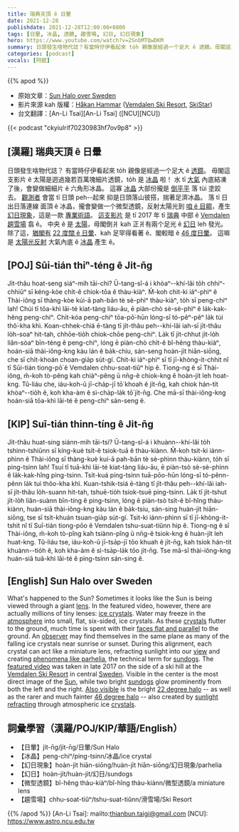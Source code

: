 ```yaml
---
title: 瑞典天頂 ê 日暈
date: 2021-12-28
publishdate: 2021-12-28T12:00:00+0800
tags: [日暈, 冰晶, 透鏡, 趨雪場, 幻日, 幻日現象]
hero: https://www.youtube.com/watch?v=2SnbMTQwDKM
summary: 日頭發生啥物代誌？有當時仔伊看起來 to̍h 親像是經過一个足大 ê 透鏡。毋閣這支影片 ê 太陽是迵過幾若百萬 ê 細片透鏡，to̍h 是 冰晶啦！
categories: [podcast]
vocals: [阿錕]
---
```


{{% apod %}}

- 原始文章：[Sun Halo over Sweden](https://apod.nasa.gov/apod/ap211228.html)
- 影片來源 kah 版權：[Håkan Hammar](https://www.facebook.com/hakanhf) ([Vemdalen Ski Resort](https://www.skistar.com/sv/vara-skidorter/vemdalen/vinter-i-vemdalen/), [SkiStar](https://www.skistar.com/en/corporate/))
- 台文翻譯：[An-Li Tsai][An-Li Tsai] ([NCU][NCU])

{{< podcast "ckyiulrif70230983hf7ov9p8" >}}

## [漢羅] 瑞典天頂 ê 日暈
日頭發生啥物代誌？
有當時仔伊看起來 to̍h 親像是經過一个足大 ê [透鏡][lens]。
毋閣這支影片 ê 太陽是迵過幾若百萬塊細片透鏡，to̍h 是 [冰晶][ice crystals] 啦！
水 tī [大氣][atmosphere] 內底結凍了後，會變做細細片 ê 六角形冰晶。
這寡 [冰晶][crystals] 大部份攏是 [倒平平][faces flat and parallel] 落 tùi 塗跤去。
[觀測者][observer] 會當 tī 日頭 peh--起來 抑是日頭落山彼搭，揣著足濟冰晶。
落 tī 日出日落連線 面頂 ê 冰晶，攏會變做一个微型透鏡，反射太陽光到 [咱 ê 目睭][view]，產生 [幻日現象][sundogs]，這是一款 [專業術語][phenomena like parhelia]。
[這支影片][featured video] 是 tī 2017 年 tī [瑞典][Sweden] 中部 ê [Vemdalen 趨雪場][Vemdalen Ski Resort] 翕 ê。
中央 ê 是 [太陽][Sun]，毋閣倒爿 kah 正爿有兩个足光 ê [幻日][sundogs] leh 發光。
除了這，[猶閣有][Also visible] [22 度闊 ê 日暈][22 degree halo]、kah 足罕得看著 ê、閣較暗 ê [46 度日暈][46 degree halo]。
這嘛是 [太陽光反射][sunlight refracting] 大氣內底 ê [冰晶][crystals] 產生 ê。

## [POJ] Sūi-tián thiⁿ-téng ê Ji̍t-n̄g
Ji̍t-thâu hoat-seng siáⁿ-mih tāi-chì?
Ū-tang-sî-á i khòaⁿ--khí-lâi to̍h chhiⁿ-chhiūⁿ sī kéng-kòe chi̍t-ê chiok-tōa ê thàu-kiàⁿ.
M̄-koh chit-ki iáⁿ-phìⁿ ê Thài-iông sī thàng-kòe kúi-ā pah-bān tè sè-phìⁿ thàu-kiàⁿ, to̍h sī peng-chiⁿ lah!
Chúi tī tōa-khì lāi-té kiat-tàng liáu-āu, ē piàn-chò sè-sè-phìⁿ ê la̍k-kak-hêng peng-chiⁿ.
Chi̍t-kóa peng-chiⁿ tōa-pō͘-hūn lóng-sī tó-pêⁿ-pêⁿ la̍k tùi thô͘-kha khì.
Koan-chhek-chiá ē-tàng tī ji̍t-thâu peh--khí-lâi iah-sī ji̍t-thâu lo̍h-soaⁿ hit-tah, chhōe-tio̍h chiok-chōe peng-chiⁿ.
La̍k tī ji̍t-chhut ji̍t-lo̍h liân-sòaⁿ bīn-téng ê peng-chiⁿ, lóng ē piàn-chò chi̍t-ê bî-hêng thàu-kiàⁿ, hoán-siā thài-iông-kng kàu lán ê ba̍k-chiu, sán-seng hoàn-ji̍t hiān-siōng, che sī chi̍t-khoán choan-gia̍p su̍t-gí.
Chit-ki iáⁿ-phìⁿ sī tī jī-khòng-it-chhit nî tī Sūi-tián tiong-pō͘ ê Vemdalen chhu-soat-tiûⁿ hip ê.
Tiong-ng ê sī Thài-iông, m̄-koh tò-pêng kah chiàⁿ-pêng ū nn̄g-ê chiok-kng ê hoàn-ji̍t leh hoat-kng.
Tû-liáu che, iáu-koh-ū jī-cha̍p-jī tō͘ khoah ê ji̍t-n̄g, kah chiok hán-tit khòaⁿ--tio̍h ê, koh kha-àm ê sì-cha̍p-la̍k tō͘ ji̍t-n̄g.
Che mā-sī thài-iông-kng hoán-siā tōa-khì lāi-té ê peng-chiⁿ sán-seng ê.

## [KIP] Suī-tián thinn-tíng ê Ji̍t-n̄g
Ji̍t-thâu huat-sing siánn-mih tāi-tsì?
Ū-tang-sî-á i khuànn--khí-lâi to̍h tshinn-tshiūnn sī kíng-kuè tsi̍t-ê tsiok-tuā ê thàu-kiànn.
M̄-koh tsit-ki iánn-phìnn ê Thài-iông sī thàng-kuè kuí-ā pah-bān tè sè-phìnn thàu-kiànn, to̍h sī ping-tsinn lah!
Tsuí tī tuā-khì lāi-té kiat-tàng liáu-āu, ē piàn-tsò sè-sè-phìnn ê la̍k-kak-hîng ping-tsinn.
Tsi̍t-kuá ping-tsinn tuā-pōo-hūn lóng-sī tó-pênn-pênn la̍k tuì thôo-kha khì.
Kuan-tshik-tsiá ē-tàng tī ji̍t-thâu peh--khí-lâi iah-sī ji̍t-thâu lo̍h-suann hit-tah, tshuē-tio̍h tsiok-tsuē ping-tsinn.
La̍k tī ji̍t-tshut ji̍t-lo̍h liân-suànn bīn-tíng ê ping-tsinn, lóng ē piàn-tsò tsi̍t-ê bî-hîng thàu-kiànn, huán-siā thài-iông-kng kàu lán ê ba̍k-tsiu, sán-sing huàn-ji̍t hiān-siōng, tse sī tsi̍t-khuán tsuan-gia̍p su̍t-gí.
Tsit-ki iánn-phìnn sī tī jī-khòng-it-tshit nî tī Suī-tián tiong-pōo ê Vemdalen tshu-suat-tiûnn hip ê.
Tiong-ng ê sī Thài-iông, m̄-koh tò-pîng kah tsiànn-pîng ū nn̄g-ê tsiok-kng ê huàn-ji̍t leh huat-kng.
Tû-liáu tse, iáu-koh-ū jī-tsa̍p-jī tōo khuah ê ji̍t-n̄g, kah tsiok hán-tit khuànn--tio̍h ê, koh kha-àm ê sì-tsa̍p-la̍k tōo ji̍t-n̄g.
Tse mā-sī thài-iông-kng huán-siā tuā-khì lāi-té ê ping-tsinn sán-sing ê.

## [English] Sun Halo over Sweden
What's happened to the Sun?
Sometimes it looks like the Sun is being viewed through a giant [lens][lens].
In the featured video, however, there are actually millions of tiny lenses: [ice crystals][ice crystals].
Water may freeze in the [atmosphere][atmosphere] into small, flat, six-sided, ice crystals.
As these [crystals][crystals] flutter to the ground, much time is spent with their [faces flat and parallel][faces flat and parallel] to the ground.
An [observer][observer] may find themselves in the same plane as many of the falling ice crystals near sunrise or sunset.
During this alignment, each crystal can act like a miniature lens, refracting sunlight into our [view][view] and creating [phenomena like parhelia][phenomena like parhelia], the technical term for [sundogs][sundogs].
The [featured video][featured video] was taken in late 2017 on the side of a ski hill at the [Vemdalen Ski Resort][Vemdalen Ski Resort] in central [Sweden][Sweden].
Visible in the center is the most direct image of the [Sun][Sun], while two bright [sundogs][sundogs] glow prominently from both the left and the right.
[Also visible][Also visible] is the bright [22 degree halo][22 degree halo] -- as well as the rarer and much fainter [46 degree halo][46 degree halo] -- also created by [sunlight refracting][sunlight refracting] through atmospheric ice [crystals][crystals].

## 詞彙學習（漢羅/POJ/KIP/華語/English）
- 【日暈】ji̍t-n̄g/ji̍t-n̄g/日暈/Sun Halo
- 【冰晶】peng-chiⁿ/ping-tsinn/冰晶/ice crystal
- 【幻日現象】hoàn-ji̍t hiān-siōng/huàn-ji̍t hiān-siōng/幻日現象/parhelia
- 【幻日】hoàn-ji̍t/huàn-ji̍t/幻日/sundogs
- 【微型透鏡】bî-hêng thàu-kiàⁿ/bî-hîng thàu-kiànn/微型透鏡/a miniature lens
- 【趨雪場】chhu-soat-tiûⁿ/tshu-suat-tiûnn/滑雪場/Ski Resort


{{% /apod %}}
[An-Li Tsai]: mailto:thianbun.taigi@gmail.com
[NCU]: https://www.astro.ncu.edu.tw

[lens]:https://en.wikipedia.org/wiki/Lens_(optics)
[ice crystals]:http://www.its.caltech.edu/~atomic/snowcrystals/halos/halos.htm
[atmosphere]:https://www.nasa.gov/sites/default/files/images/463940main_atmosphere-layers2_full.jpg
[crystals]:https://en.wikipedia.org/wiki/Ice_crystal
[faces flat and parallel]:https://www.atoptics.co.uk/halo/orplate.htm
[observer]:http://littlefun.org/uploads/52410bb8e691b267f97d9278_736.jpg
[view]:https://apod.nasa.gov/apod/ap100208.html
[phenomena like parhelia]:http://www.atoptics.co.uk/halo/parhelia.htm
[sundogs]:https://apod.nasa.gov/apod/ap990823.html
[featured video]:https://www.facebook.com/hakanhf/videos/10210053095156104/
[Vemdalen Ski Resort]:https://www.skistar.com/en/ski-destinations/vemdalen/winter-in-vemdalen/
[Sweden]:http://en.wikipedia.org/wiki/Sweden
[Sun]:https://solarsystem.nasa.gov/solar-system/sun/in-depth/
[sundogs]:http://ww2010.atmos.uiuc.edu/(Gh)/guides/mtr/opt/ice/sd.rxml
[Also visible]:http://hyperphysics.phy-astr.gsu.edu/hbase/atmos/halo.html
[22 degree halo]:http://hyperphysics.phy-astr.gsu.edu/hbase/atmos/halo22.html
[46 degree halo]:http://www.atoptics.co.uk/halo/46hal.htm
[sunlight refracting]:http://www.atoptics.co.uk/halo/circular.htm
[crystals]:https://apod.nasa.gov/apod/ap200224.html
